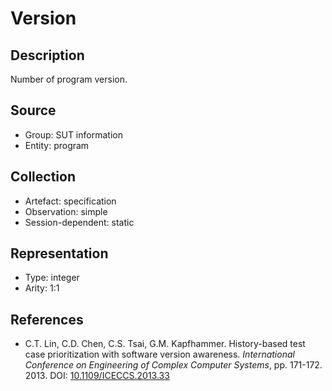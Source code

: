# Version

## Description

Number of program version.

## Source

* Group: SUT information
* Entity: program

## Collection

* Artefact: specification
* Observation: simple
* Session-dependent: static 

## Representation

* Type: integer
* Arity: 1:1

## References

* C.T. Lin, C.D. Chen, C.S. Tsai, G.M. Kapfhammer. History-based test case prioritization with software version awareness. *International Conference on Engineering of Complex Computer Systems*, pp. 171-172. 2013. DOI: [10.1109/ICECCS.2013.33](https://www.doi.org/10.1109/ICECCS.2013.33)
